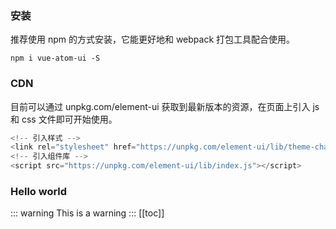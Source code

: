 ### 安装
推荐使用 npm 的方式安装，它能更好地和 webpack 打包工具配合使用。
```shell
npm i vue-atom-ui -S
```

### CDN
目前可以通过 unpkg.com/element-ui 获取到最新版本的资源，在页面上引入 js 和 css 文件即可开始使用。

```javascript
<!-- 引入样式 -->
<link rel="stylesheet" href="https://unpkg.com/element-ui/lib/theme-chalk/index.css">
<!-- 引入组件库 -->
<script src="https://unpkg.com/element-ui/lib/index.js"></script>
```

### Hello world
::: warning
This is a warning
:::
[[toc]]
<!-- more -->


<preview/>
